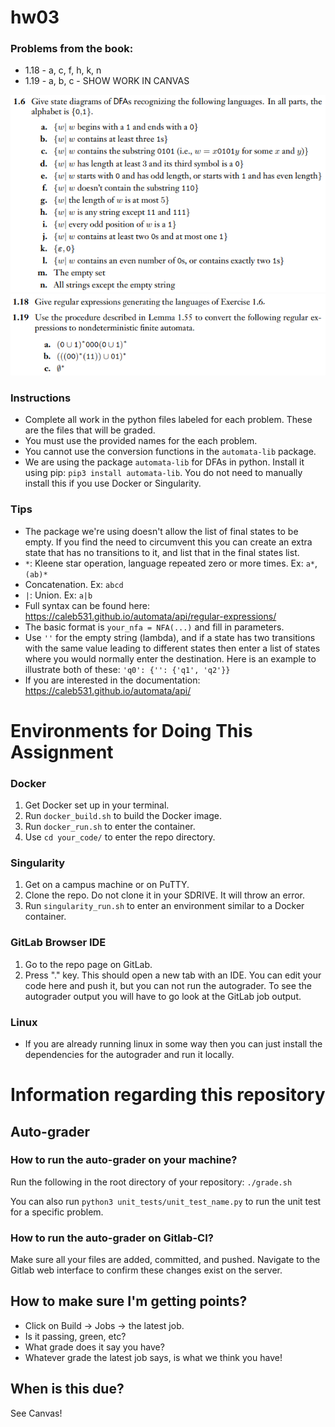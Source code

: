 # hw03

### Problems from the book:
- 1.18 - a, c, f, h, k, n
- 1.19 - a, b, c - SHOW WORK IN CANVAS

![Problem 1.6](1.6.png "Problem 1.6")
![Problem 1.18 & 1.19](1.18-1.19.png "Problem 1.18 & 1.19")

### Instructions
- Complete all work in the python files labeled for each problem. These are the files that will be graded.
- You must use the provided names for the each problem.
- You cannot use the conversion functions in the `automata-lib` package.
- We are using the package `automata-lib` for DFAs in python. Install it using pip: `pip3 install automata-lib`. You do not need to manually install this if you use Docker or Singularity.

### Tips
- The package we're using doesn't allow the list of final states to be empty. If you find the need to circumvent this you can create an extra state that has no transitions to it, and list that in the final states list.
- `*`: Kleene star operation, language repeated zero or more times. Ex: `a*`,`(ab)*`
- Concatenation. Ex: `abcd`
- `|`: Union. Ex: `a|b`
- Full syntax can be found here: https://caleb531.github.io/automata/api/regular-expressions/
- The basic format is `your_nfa = NFA(...)` and fill in parameters.
- Use `''` for the empty string (lambda), and if a state has two transitions with the same value leading to different states then enter a list of states where you would normally enter the destination. Here is an example to illustrate both of these:
`'q0': {'': {'q1', 'q2'}}`
- If you are interested in the documentation: https://caleb531.github.io/automata/api/

# Environments for Doing This Assignment

### Docker
1. Get Docker set up in your terminal.
2. Run `docker_build.sh` to build the Docker image.
3. Run `docker_run.sh` to enter the container.
4. Use `cd your_code/` to enter the repo directory.

### Singularity
1. Get on a campus machine or on PuTTY.
2. Clone the repo. Do not clone it in your SDRIVE. It will throw an error.
3. Run `singularity_run.sh` to enter an environment similar to a Docker container.

### GitLab Browser IDE
1. Go to the repo page on GitLab.
2. Press "." key. This should open a new tab with an IDE. You can edit your code here and push it, but you can not run the autograder. To see the autograder output you will have to go look at the GitLab job output.

### Linux
- If you are already running linux in some way then you can just install the dependencies for the autograder and run it locally.

# Information regarding this repository

## Auto-grader
### How to run the auto-grader on your machine?
Run the following in the root directory of your repository:
`./grade.sh`

You can also run `python3 unit_tests/unit_test_name.py` to run the unit test for a specific problem.

### How to run the auto-grader on Gitlab-CI?
Make sure all your files are added, committed, and pushed.
Navigate to the Gitlab web interface to confirm these changes exist on the server.

## How to make sure I'm getting points?
* Click on Build -> Jobs -> the latest job.
* Is it passing, green, etc? 
* What grade does it say you have?
* Whatever grade the latest job says, is what we think you have!

## When is this due?
See Canvas!

